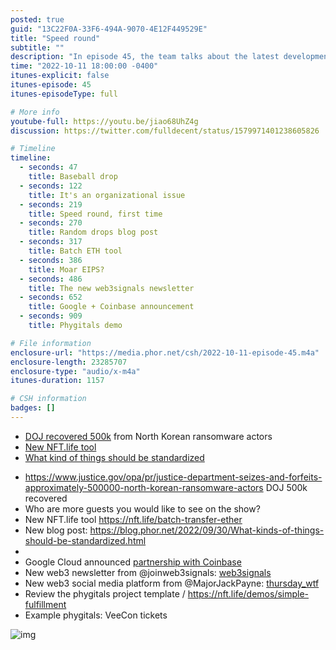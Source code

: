 ```yaml
---
posted: true
guid: "13C22F0A-33F6-494A-9070-4E12F449529E"
title: "Speed round"
subtitle: ""
description: "In episode 45, the team talks about the latest developments in the crypto world and the implications of the justice department seizing 500k from North Korean ransomware actors. Get ready for a fast-paced episode!"
time: "2022-10-11 18:00:00 -0400"
itunes-explicit: false
itunes-episode: 45
itunes-episodeType: full

# More info
youtube-full: https://youtu.be/jiao68UhZ4g
discussion: https://twitter.com/fulldecent/status/1579971401238605826

# Timeline
timeline:
  - seconds: 47
    title: Baseball drop
  - seconds: 122
    title: It's an organizational issue
  - seconds: 219
    title: Speed round, first time
  - seconds: 270
    title: Random drops blog post
  - seconds: 317
    title: Batch ETH tool
  - seconds: 386
    title: Moar EIPS?
  - seconds: 486
    title: The new web3signals newsletter
  - seconds: 652
    title: Google + Coinbase announcement
  - seconds: 909
    title: Phygitals demo

# File information
enclosure-url: "https://media.phor.net/csh/2022-10-11-episode-45.m4a"
enclosure-length: 23285707
enclosure-type: "audio/x-m4a"
itunes-duration: 1157

# CSH information
badges: []
---
```


- [DOJ recovered 500k](https://www.justice.gov/opa/pr/justice-department-seizes-and-forfeits-approximately-500000-north-korean-ransomware-actors) from North Korean ransomware actors
- [New NFT.life tool](https://nft.life/batch-transfer-ether)
- [What kind of things should be standardized](https://blog.phor.net/2022/09/30/What-kinds-of-things-should-be-standardized.html)

<!--end of quick notes-->

- https://www.justice.gov/opa/pr/justice-department-seizes-and-forfeits-approximately-500000-north-korean-ransomware-actors DOJ 500k recovered
- Who are more guests you would like to see on the show?
- New NFT.life tool https://nft.life/batch-transfer-ether
- New blog post: https://blog.phor.net/2022/09/30/What-kinds-of-things-should-be-standardized.html
- 
- Google Cloud announced [partnership with Coinbase](https://cloud.google.com/blog/topics/google-cloud-next/whats-next-for-digital-transformation-in-the-cloud)
- New web3 newsletter from @joinweb3signals: [web3signals](https://web3signals.substack.com)
- New web3 social media platform from @MajorJackPayne: [thursday_wtf](https://twitter.com/thursday_wtf)
- Review the phygitals project template / https://nft.life/demos/simple-fulfillment
- Example phygitals: VeeCon tickets

![img](https://lh7-us.googleusercontent.com/yDIIPsD7jYsgL5uUffSnNtvu1U-LcdxWBLs2cn-OtkP-Q2LbLUfw6bzQvB7f7YftlgZIkBUX0ipl4ox8rdifIKdyxZGq_6afe3XpVE2e-dPIdb1CVpf_0X8s7jnU6KGEt-mXtG8MtkQDCC7DMwKYCw8)

# 